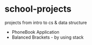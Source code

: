 # school-projects
projects from intro to cs & data structure
* PhoneBook Application
* Balanced Brackets - by using stack
